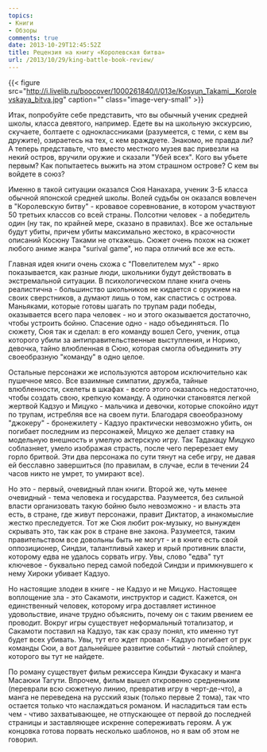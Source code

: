 ```yaml
---
topics:
- Книги
- Обзоры
comments: true
date: 2013-10-29T12:45:52Z
title: Рецензия на книгу «Королевская битва»
url: /2013/10/29/king-battle-book-review/
---
```


{{< figure src="http://i.livelib.ru/boocover/1000261840/l/013e/Kosyun_Takami__Korolevskaya_bitva.jpg" caption="" class="image-very-small" >}} 

Итак, попробуйте себе представить, что вы обычный ученик средней школы, класса девятого, например. Едете вы на школьную экскурсию, скучаете, болтаете с одноклассниками (разумеется, с теми, с кем вы дружите), озираетесь на тех, с кем враждуете. Знакомо, не правда ли? А теперь представьте, что вместо местного музея вас привезли на некий остров, вручили оружие и сказали "Убей всех". Кого вы убьете первым? Как попытаетесь выжить на этом страшном острове? С кем вы войдете в союз?

Именно в такой ситуации оказался Сюя Нанахара, ученик 3-Б класса обычной японской средней школы. Волей судьбы он оказался вовлечен в "Королевскую битву" - кровавое соревнование, в котором участвуют 50 третьих классов со всей страны. Полсотни человек - а победитель один (ну так, по крайней мере, сказано в правилах). Все же остальные будут убиты, причем убиты максимально жестоко, в красочности описаний Косюну Таками не откажешь. Сюжет очень похож на сюжет любого аниме жанра "surival game", но пара отличий все же есть.

<!--more-->

Главная идея книги очень схожа с "Повелителем мух" - ярко показывается, как разные люди, школьники будут действовать в экстремальной ситуации. В психологическом плане книга очень реалистична - большинство школьников не кидается с оружием на своих сверстников, а думают лишь о том, как спастись с острова. Маньяками, которые готовы шагать по трупам ради победы, оказывается всего пара человек - но и этого оказывается достаточно, чтобы устроить бойню. Спасение одно - надо объединяться. По сюжету, Сюя так и сделал: в его команду вошел Сего, ученик, отца которого убили за антиправительственные выступления, и Норико, девочка, тайно влюбленная в Сюю, которая смогла объединить эту своеобразную "команду" в одно целое.

Остальные персонажи же используются автором исключительно как пушечное мясо. Все взаимные симпатии, дружба, тайные влюбленности, скелеты в шкафах - всего этого оказалось недостаточно, чтобы создать свою, крепкую команду. А одиночки становятся легкой жертвой Кадзуо и Мицуко - мальчика и девочки, которые спокойно идут по трупам, истребляя все на своем пути. Благодаря своеобразному "джокеру" - бронежилету - Кадзуо практически невозможно убить, он погибает последним из персонажей, Мицуко же делает ставку на модельную внешность и умелую актерскую игру. Так Тадакацу Мицуко соблазняет, умело изображая страсть, после чего перерезает ему горло бритвой. Эти два персонажа по сути тянут на себе игру, не давая ей бесславно завершиться (по правилам, в случае, если в течении 24 часов никто не умрет, то умирают все).

Но это - первый, очевидный план книги. Второй же, чуть менее очевидный - тема человека и государства. Разумеется, без сильной власти организовать такую бойню было невозможно - и власть эта есть, в стране, где живут персонажи, правит Диктатор, а инакомыслие жестко преследуется. Тот же Сюя любит рок-музыку, но вынужден скрывать это, так как рок в стране вне закона. Разумеется, таким правительством все довольны быть не могут - и в книге есть свой оппозиционер, Синдзи, талантливый хакер и ярый противник власти, которому едва не удалось сорвать игру. Увы, слово "едва" тут ключевое - буквально перед самой победой Синдзи и примкнувшего к нему Хироки убивает Кадзуо.

Но настоящие злодеи в книге - не Кадзуо и не Мицуко. Настоящее воплощение зла - это Сакамоти, инструктор и садист. Кажется, он единственный человек, которому игра доставляет истинное удовольствие, иначе трудно объяснить, почему он с таким рвением ее проводит. Вокруг игры существует неформальный тотализатор, и Сакамоти поставил на Кадзуо, так как сразу понял, кто именно тут будет всех убивать. Увы, тут его ждет провал - Кадзуо погибает от рук команды Сюи, а вот дальнейшее развитие событий - лютый спойлер, которого вы тут не найдете.

По роману существует фильм режиссера Киндзи Фукасаку и манга Масаюки Тагути. Впрочем, фильм вышел откровенно средненьким (переврали всю сюжетную линию, превратив игру в черт-де-что), а манга не переведена на русский язык (только первые 2 тома), так что остается только что наслаждаться романом. И насладиться там есть чем - чтиво захватывающее, не отпускающее от первой до последней страницы и заставляющее искренне сопереживать героям. А уж концовка готова порвать несколько шаблонов, но я вам об этом не говорил.
